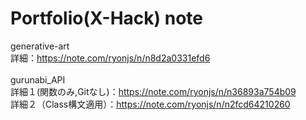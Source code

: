 # Portfolio(X-Hack) note
generative-art<br>
詳細：https://note.com/ryonjs/n/n8d2a0331efd6<br>
<br>
gurunabi_API<br>
詳細１(関数のみ,Gitなし)：https://note.com/ryonjs/n/n36893a754b09<br>
詳細２（Class構文適用）：https://note.com/ryonjs/n/n2fcd64210260<br>
